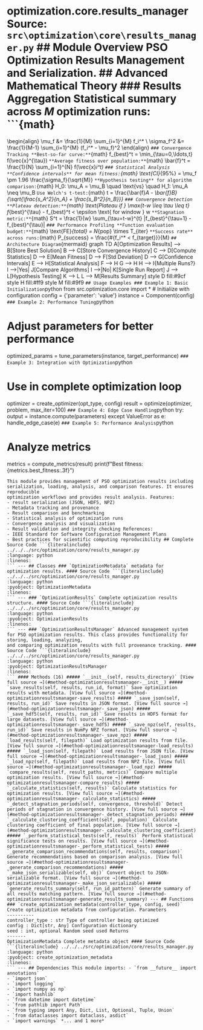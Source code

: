 # optimization.core.results_manager **Source:** `src\optimization\core\results_manager.py` ## Module Overview PSO Optimization Results Management and Serialization. ## Advanced Mathematical Theory ### Results Aggregation **Statistical summary** across $M$ optimization runs: ```{math}
\begin{align}
\mu_f &= \frac{1}{M} \sum_{i=1}^{M} f_i^* \\
\sigma_f^2 &= \frac{1}{M-1} \sum_{i=1}^{M} (f_i^* - \mu_f)^2
\end{align}
``` ### Convergence Tracking **Best-so-far curve:** ```{math}
f_{best}^t = \min_{\tau=0,\ldots,t} f(\vec{x}^{\tau})
``` **Average fitness over population:** ```{math}
\bar{f}^t = \frac{1}{N} \sum_{i=1}^{N} f(\vec{x}_i^t)
``` ### Statistical Analysis **Confidence intervals** for mean fitness: ```{math}
\text{CI}_{95\%} = \mu_f \pm 1.96 \frac{\sigma_f}{\sqrt{M}}
``` **Hypothesis testing** for algorithm comparison: ```{math}
H_0: \mu_A = \mu_B \quad \text{vs} \quad H_1: \mu_A \neq \mu_B
``` Use Welch's t-test: ```{math}
t = \frac{\bar{f}_A - \bar{f}_B}{\sqrt{\frac{s_A^2}{n_A} + \frac{s_B^2}{n_B}}}
``` ### Convergence Detection **Plateau detection:** ```{math}
\text{Plateau if } \max_{t-w \leq \tau \leq t} f_{best}^{\tau} - f_{best}^t < \epsilon \text{ for window } w
``` **Stagnation metric:** ```{math}
S^t = \frac{1}{w} \sum_{\tau=t-w}^{t} |f_{best}^{\tau+1} - f_{best}^{\tau}|
``` ### Performance Profiling **Function evaluation budget:** ```{math}
\text{FE}_{total} = N_{pop} \times T_{iter}
``` **Success rate** across runs: ```{math}
P_{success} = \frac{\#\{f_i^* < f_{target}\}}{M}
``` ## Architecture Diagram ```{mermaid}
graph TD A[Optimization Results] --> B[Store Best Solution] B --> C[Store Convergence History] C --> D[Compute Statistics] D --> E[Mean Fitness] D --> F[Std Deviation] D --> G[Confidence Intervals] E --> H[Statistical Analysis] F --> H G --> H H --> I{Multiple Runs?} I -->|Yes| J[Compare Algorithms] I -->|No| K[Single Run Report] J --> L[Hypothesis Testing] K --> L L --> M[Results Summary] style D fill:#9cf style H fill:#ff9 style M fill:#9f9
``` ## Usage Examples ### Example 1: Basic Initialization ```python
from src.optimization.core import * # Initialize with configuration
config = {'parameter': 'value'}
instance = Component(config)
``` ### Example 2: Performance Tuning ```python
# Adjust parameters for better performance
optimized_params = tune_parameters(instance, target_performance)
``` ### Example 3: Integration with Optimization ```python
# Use in complete optimization loop
optimizer = create_optimizer(opt_type, config)
result = optimize(optimizer, problem, max_iter=100)
``` ### Example 4: Edge Case Handling ```python
try: output = instance.compute(parameters)
except ValueError as e: handle_edge_case(e)
``` ### Example 5: Performance Analysis ```python
# Analyze metrics
metrics = compute_metrics(result)
print(f"Best fitness: {metrics.best_fitness:.3f}")
```
This module provides management of PSO optimization results including
serialization, loading, analysis, and comparison features. It ensures reproducible
optimization workflows and provides result analysis. Features:
- result serialization (JSON, HDF5, NPZ)
- Metadata tracking and provenance
- Result comparison and benchmarking
- Statistical analysis of optimization runs
- Convergence analysis and visualization
- Result validation and integrity checking References:
- IEEE Standard for Software Configuration Management Plans
- Best practices for scientific computing reproducibility ## Complete Source Code ```{literalinclude} ../../../src/optimization/core/results_manager.py
:language: python
:linenos:
``` --- ## Classes ### `OptimizationMetadata` metadata for optimization results. #### Source Code ```{literalinclude} ../../../src/optimization/core/results_manager.py
:language: python
:pyobject: OptimizationMetadata
:linenos:
``` --- ### `OptimizationResults` Complete optimization results structure. #### Source Code ```{literalinclude} ../../../src/optimization/core/results_manager.py
:language: python
:pyobject: OptimizationResults
:linenos:
``` --- ### `OptimizationResultsManager` Advanced management system for PSO optimization results. This class provides functionality for storing, loading, analyzing,
and comparing optimization results with full provenance tracking. #### Source Code ```{literalinclude} ../../../src/optimization/core/results_manager.py
:language: python
:pyobject: OptimizationResultsManager
:linenos:
``` #### Methods (16) ##### `__init__(self, results_directory)` [View full source →](#method-optimizationresultsmanager-__init__) ##### `save_results(self, results, run_id, format)` Save optimization results with metadata. [View full source →](#method-optimizationresultsmanager-save_results) ##### `_save_json(self, results, run_id)` Save results in JSON format. [View full source →](#method-optimizationresultsmanager-_save_json) ##### `_save_hdf5(self, results, run_id)` Save results in HDF5 format for large datasets. [View full source →](#method-optimizationresultsmanager-_save_hdf5) ##### `_save_npz(self, results, run_id)` Save results in NumPy NPZ format. [View full source →](#method-optimizationresultsmanager-_save_npz) ##### `load_results(self, filepath)` Load optimization results from file. [View full source →](#method-optimizationresultsmanager-load_results) ##### `_load_json(self, filepath)` Load results from JSON file. [View full source →](#method-optimizationresultsmanager-_load_json) ##### `_load_npz(self, filepath)` Load results from NPZ file. [View full source →](#method-optimizationresultsmanager-_load_npz) ##### `compare_results(self, result_paths, metrics)` Compare multiple optimization results. [View full source →](#method-optimizationresultsmanager-compare_results) ##### `_calculate_statistics(self, results)` Calculate statistics for optimization results. [View full source →](#method-optimizationresultsmanager-_calculate_statistics) ##### `_detect_stagnation_periods(self, convergence, threshold)` Detect periods of stagnation in convergence history. [View full source →](#method-optimizationresultsmanager-_detect_stagnation_periods) ##### `_calculate_clustering_coefficient(self, population)` Calculate clustering coefficient of final population. [View full source →](#method-optimizationresultsmanager-_calculate_clustering_coefficient) ##### `_perform_statistical_tests(self, results)` Perform statistical significance tests on results. [View full source →](#method-optimizationresultsmanager-_perform_statistical_tests) ##### `_generate_comparison_recommendations(self, results, comparison)` Generate recommendations based on comparison analysis. [View full source →](#method-optimizationresultsmanager-_generate_comparison_recommendations) ##### `_make_json_serializable(self, obj)` Convert object to JSON-serializable format. [View full source →](#method-optimizationresultsmanager-_make_json_serializable) ##### `generate_results_summary(self, run_id_pattern)` Generate summary of all results matching pattern. [View full source →](#method-optimizationresultsmanager-generate_results_summary) --- ## Functions ### `create_optimization_metadata(controller_type, config, seed)` Create optimization metadata from configuration. Parameters
----------
controller_type : str Type of controller being optimized
config : Dict[str, Any] Configuration dictionary
seed : int, optional Random seed used Returns
-------
OptimizationMetadata Complete metadata object #### Source Code ```{literalinclude} ../../../src/optimization/core/results_manager.py
:language: python
:pyobject: create_optimization_metadata
:linenos:
``` --- ## Dependencies This module imports: - `from __future__ import annotations`
- `import json`
- `import logging`
- `import numpy as np`
- `import hashlib`
- `from datetime import datetime`
- `from pathlib import Path`
- `from typing import Any, Dict, List, Optional, Tuple, Union`
- `from dataclasses import dataclass, asdict`
- `import warnings` *... and 1 more*
